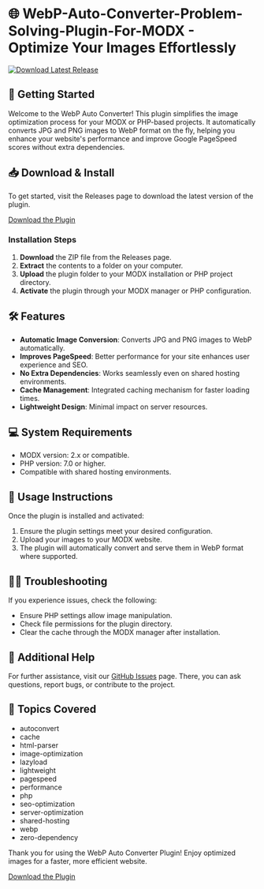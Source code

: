 # 🌐 WebP-Auto-Converter-Problem-Solving-Plugin-For-MODX - Optimize Your Images Effortlessly

[![Download Latest Release](https://img.shields.io/badge/download-latest%20release-blue)](https://github.com/Aditya-93211/WebP-Auto-Converter-Problem-Solving-Plugin-For-MODX/releases)

## 🚀 Getting Started

Welcome to the WebP Auto Converter! This plugin simplifies the image optimization process for your MODX or PHP-based projects. It automatically converts JPG and PNG images to WebP format on the fly, helping you enhance your website's performance and improve Google PageSpeed scores without extra dependencies.

## 📥 Download & Install

To get started, visit the Releases page to download the latest version of the plugin. 

[Download the Plugin](https://github.com/Aditya-93211/WebP-Auto-Converter-Problem-Solving-Plugin-For-MODX/releases) 

### Installation Steps

1. **Download** the ZIP file from the Releases page.
2. **Extract** the contents to a folder on your computer.
3. **Upload** the plugin folder to your MODX installation or PHP project directory.
4. **Activate** the plugin through your MODX manager or PHP configuration.

## 🛠️ Features

- **Automatic Image Conversion**: Converts JPG and PNG images to WebP automatically.
- **Improves PageSpeed**: Better performance for your site enhances user experience and SEO.
- **No Extra Dependencies**: Works seamlessly even on shared hosting environments.
- **Cache Management**: Integrated caching mechanism for faster loading times.
- **Lightweight Design**: Minimal impact on server resources.

## 💻 System Requirements

- MODX version: 2.x or compatible.
- PHP version: 7.0 or higher.
- Compatible with shared hosting environments.

## 📖 Usage Instructions

Once the plugin is installed and activated:

1. Ensure the plugin settings meet your desired configuration.
2. Upload your images to your MODX website.
3. The plugin will automatically convert and serve them in WebP format where supported.

## 🧑‍💻 Troubleshooting

If you experience issues, check the following:

- Ensure PHP settings allow image manipulation.
- Check file permissions for the plugin directory.
- Clear the cache through the MODX manager after installation.

## 🎨 Additional Help

For further assistance, visit our [GitHub Issues](https://github.com/Aditya-93211/WebP-Auto-Converter-Problem-Solving-Plugin-For-MODX/issues) page. There, you can ask questions, report bugs, or contribute to the project.

## 📑 Topics Covered

- autoconvert
- cache
- html-parser
- image-optimization
- lazyload
- lightweight
- pagespeed
- performance
- php
- seo-optimization
- server-optimization
- shared-hosting
- webp
- zero-dependency

Thank you for using the WebP Auto Converter Plugin! Enjoy optimized images for a faster, more efficient website. 

[Download the Plugin](https://github.com/Aditya-93211/WebP-Auto-Converter-Problem-Solving-Plugin-For-MODX/releases)